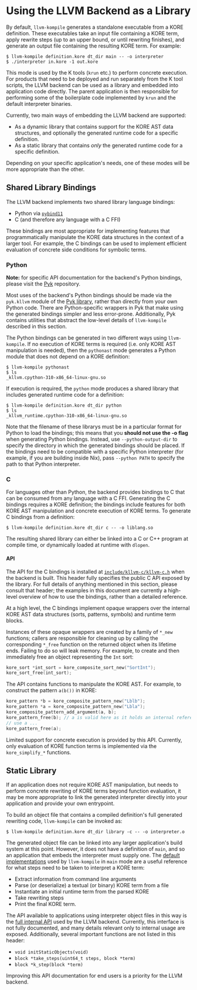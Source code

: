 # Using the LLVM Backend as a Library

By default, `llvm-kompile` generates a standalone executable from a KORE
definition. These executables take an input file containing a KORE term, apply
rewrite steps (up to an upper bound, or until rewriting finishes), and generate
an output file containing the resulting KORE term. For example:
```console
$ llvm-kompile definition.kore dt_dir main -- -o interpreter
$ ./interpreter in.kore -1 out.kore
```

This mode is used by the K tools (`krun` etc.) to perform concrete execution.
For products that need to be deployed and run separately from the K tool
scripts, the LLVM backend can be used as a library and embedded into application
code directly. The parent application is then responsible for performing some of
the boilerplate code implemented by `krun` and the default interpreter binaries.

Currently, two main ways of embedding the LLVM backend are supported:
* As a dynamic library that contains support for the KORE AST data structures,
  and optionally the generated runtime code for a specific definition.
* As a static library that contains _only_ the generated runtime code for a
  specific definition.

Depending on your specific application's needs, one of these modes will be more
appropriate than the other.

## Shared Library Bindings

The LLVM backend implements two shared library language bindings:
* Python via [`pybind11`][pybind]
* C (and therefore any language with a C FFI)

These bindings are most appropriate for implementing features that
programmatically manipulate the KORE data structures in the context of a larger
tool. For example, the C bindings can be used to implement efficient evaluation
of concrete side conditions for symbolic terms.

### Python

**Note:** for specific API documentation for the backend's Python bindings,
please visit the [Pyk][pyk] repository.

Most uses of the backend's Python bindings should be made via the `pyk.kllvm`
module of the [Pyk library][pyk], rather than directly from your own Python
code. There are Python-specific wrappers in Pyk that make using the generated
bindings simpler and less error-prone. Additionally, Pyk contains utilities that
abstract the low-level details of `llvm-kompile` described in this section.

The Python bindings can be generated in two different ways using `llvm-kompile`.
If no execution of KORE terms is required (i.e. only KORE AST manipulation is
needed), then the `pythonast` mode generates a Python module that does not
depend on a KORE definition:
```console
$ llvm-kompile pythonast
$ ls
_kllvm.cpython-310-x86_64-linux-gnu.so
```

If execution is required, the `python` mode produces a shared library that
includes generated runtime code for a definition:
```console
$ llvm-kompile definition.kore dt_dir python
$ ls
_kllvm_runtime.cpython-310-x86_64-linux-gnu.so
```

Note that the filename of these librarys must be in a particular format for
Python to load the bindings; this means that you **should not use the -o flag**
when generating Python bindings. Instead, use `--python-output-dir` to specify
the directory in which the generated bindings should be placed. If the bindings
need to be compatible with a specific Python interpreter (for example, if you
are building inside Nix), pass `--python PATH` to specify the path to that
Python interpreter.

### C

For languages other than Python, the backend provides bindings to C that can be
consumed from any language with a C FFI. Generating the C bindings requires a
KORE definition; the bindings include features for both KORE AST manipulation
and concrete execution of KORE terms. To generate C bindings from a definition:
```console
$ llvm-kompile definition.kore dt_dir c -- -o liblang.so
```

The resulting shared library can either be linked into a C or C++ program at
compile time, or dynamically loaded at runtime with `dlopen`.

#### API

The API for the C bindings is installed at [`include/kllvm-c/kllvm-c.h`][header]
when the backend is built. This header fully specifies the public C API exposed
by the library. For full details of anything mentioned in this section, please
consult that header; the examples in this document are currently a high-level
overview of how to use the bindings, rather than a detailed reference.

At a high level, the C bindings implement opaque wrappers over the internal KORE
AST data structures (sorts, patterns, symbols) and runtime term blocks.

Instances of these opaque wrappers are created by a family of `*_new` functions;
callers are responsible for cleaning up by calling the corresponding `*_free`
function on the returned object when its lifetime ends. Failing to do so will
leak memory. For example, to create and then immediately free an object
representing the `Int` sort:
```c
kore_sort *int_sort = kore_composite_sort_new("SortInt");
kore_sort_free(int_sort);
```

The API contains functions to manipulate the KORE AST. For example, to construct
the pattern `a(b())` in KORE:
```c
kore_pattern *b = kore_composite_pattern_new("Lblb");
kore_pattern *a = kore_composite_pattern_new("Lbla");
kore_composite_pattern_add_argument(a, b);
kore_pattern_free(b); // a is valid here as it holds an internal reference to b
// use a ...
kore_pattern_free(a);
```

Limited support for concrete execution is provided by this API. Currently, only
evaluation of KORE function terms is implemented via the `kore_simplify_*`
functions.

## Static Library

If an application does not require KORE AST manipulation, but needs to perform
concrete rewriting of KORE terms beyond function evaluation, it may be more
appropriate to link the generated interpreter directly into your application and
provide your own entrypoint.

To build an object file that contains a compiled definition's full generated
rewriting code, `llvm-kompile` can be invoked as:
```console
$ llvm-kompile definition.kore dt_dir library -c -- -o interpreter.o
```

The generated object file can be linked into any larger application's build
system at this point. However, it does not have a definition of `main`, and so
an application that embeds the interpreter must supply one. The [default
implementations][mains] used by `llvm-kompile` in `main` mode are a useful
reference for what steps need to be taken to interpret a KORE term:
* Extract information from command line arguments
* Parse (or deserialize) a textual (or binary) KORE term from a file
* Instantiate an initial runtime term from the parsed KORE
* Take rewriting steps
* Print the final KORE term.

The API available to applications using interpreter object files in this way is
the [full internal API][runtime-header] used by the LLVM backend. Currently,
this interface is not fully documented, and many details relevant only to
internal usage are exposed. Additionally, several important functions are not
listed in this header:
* `void initStaticObjects(void)`
* `block *take_steps(uint64_t steps, block *term)`
* `block *k_step(block *term)`

Improving this API documentation for end users is a priority for the LLVM
backend.

[pybind]: https://github.com/pybind/pybind11
[pyk]: https://github.com/runtimeverification/pyk
[header]: https://github.com/runtimeverification/llvm-backend/blob/master/bindings/c/include/kllvm-c/kllvm-c.h
[mains]: https://github.com/runtimeverification/llvm-backend/tree/master/runtime/main
[runtime-header]: https://github.com/runtimeverification/llvm-backend/blob/master/include/runtime/header.h
